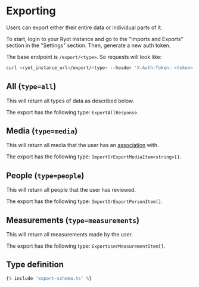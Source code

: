 # Exporting

Users can export either their entire data or individual parts of it.

To start, login to your Ryot instance and go to the "Imports and Exports" section
in the "Settings" section. Then, generate a new auth token.

The base endpoint is `/export/<type>`. So requests will look like:

```bash
curl <ryot_instance_url>/export/<type> --header 'X-Auth-Token: <token>'
```

## All (`type=all`)

This will return all types of data as described below.

The export has the following type: `ExportAllResponse`.

## Media (`type=media`)

This will return all media that the user has an
[association](https://github.com/IgnisDa/ryot/blob/main/apps/backend/src/migrator/m20230417_create_user.rs#L11-L18)
with.

The export has the following type: `ImportOrExportMediaItem<string>[]`.

## People (`type=people`)

This will return all people that the user has reviewed.

The export has the following type: `ImportOrExportPersonItem[]`.

## Measurements (`type=measurements`)

This will return all measurements made by the user.

The export has the following type: `ExportUserMeasurementItem[]`.

## Type definition

```ts
{% include 'export-schema.ts' %}
```

